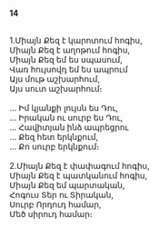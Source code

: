 **14**

\
1.Միայն Քեզ է կարոտում հոգիս,\
 Միայն Քեզ է աղոթում հոգիս,\
 Միայն Քեզ եմ ես սպասում,\
 Վառ հույսովդ եմ ես ապրում\
 Այս մութ աշխարհում,\
 Այս սուտ աշխարհում։\
\
 ... Իմ կյանքի լույսն ես Դու,\
 ... Իրական ու սուրբ ես Դու,\
 ... Հավիտյան ինձ ապրեցրու\
 ... Քեզ հետ երկնքում,\
 ... Քո սուրբ երկնքում։\
\
2.Միայն Քեզ է փափագում հոգիս,\
 Միայն Քեզ է պատկանում հոգիս,\
 Միայն Քեզ եմ պարտական,\
 Հոգուս Տեր ու Տիրական,\
 Սուրբ Որդուդ համար,\
 Մեծ սիրուդ համար։
